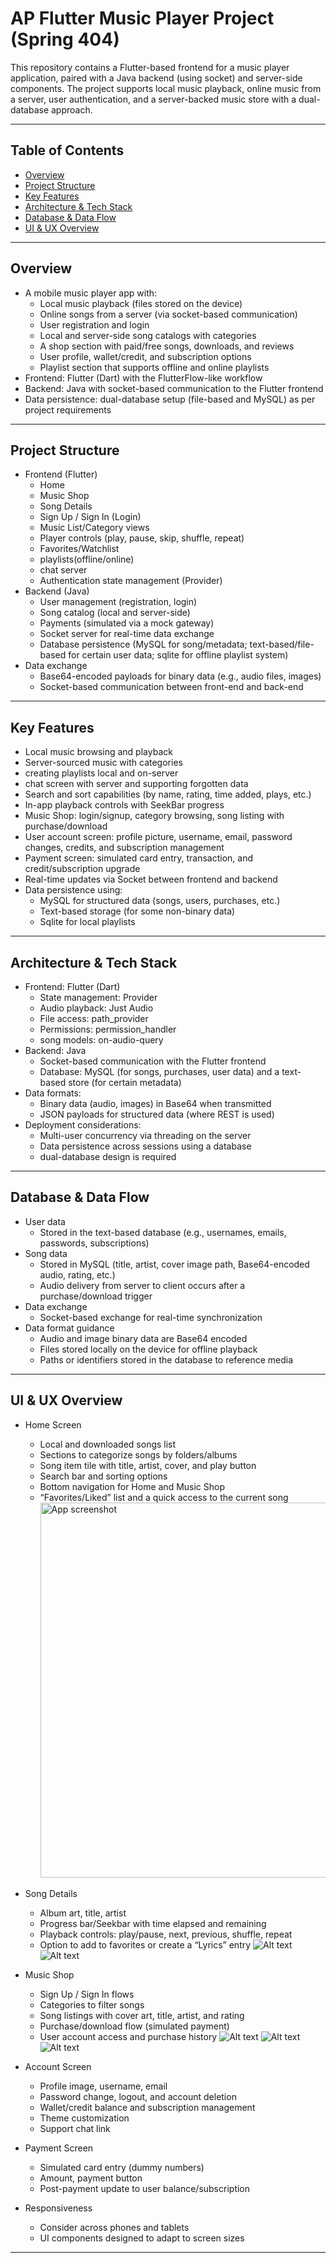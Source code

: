 # AP Flutter Music Player Project (Spring 404)

This repository contains a Flutter-based frontend for a music player application, paired with a Java backend (using socket) and server-side components. 
The project supports local music playback, online music from a server, user authentication, and a server-backed music store with a dual-database approach.

---

## Table of Contents

- [Overview](#overview)
- [Project Structure](#project-structure)
- [Key Features](#key-features)
- [Architecture & Tech Stack](#architecture--tech-stack)
- [Database & Data Flow](#database--data-flow)
- [UI & UX Overview](#ui--ux-overview)

---

## Overview

- A mobile music player app with:
    - Local music playback (files stored on the device)
    - Online songs from a server (via socket-based communication)
    - User registration and login
    - Local and server-side song catalogs with categories
    - A shop section with paid/free songs, downloads, and reviews
    - User profile, wallet/credit, and subscription options
    - Playlist section that supports offline and online playlists
- Frontend: Flutter (Dart) with the FlutterFlow-like workflow
- Backend: Java with socket-based communication to the Flutter frontend
- Data persistence: dual-database setup (file-based and MySQL) as per project requirements

---

## Project Structure

- Frontend (Flutter)
    - Home
    - Music Shop
    - Song Details
    - Sign Up / Sign In (Login)
    - Music List/Category views
    - Player controls (play, pause, skip, shuffle, repeat)
    - Favorites/Watchlist
    - playlists(offline/online)
    - chat server
    - Authentication state management (Provider)
- Backend (Java)
    - User management (registration, login)
    - Song catalog (local and server-side)
    - Payments (simulated via a mock gateway)
    - Socket server for real-time data exchange
    - Database persistence (MySQL for song/metadata; text-based/file-based for certain user data; sqlite for offline playlist system)
- Data exchange
    - Base64-encoded payloads for binary data (e.g., audio files, images)
    - Socket-based communication between front-end and back-end
---

## Key Features

- Local music browsing and playback
- Server-sourced music with categories 
- creating playlists local and on-server
- chat screen with server and supporting forgotten data
- Search and sort capabilities (by name, rating, time added, plays, etc.)
- In-app playback controls with SeekBar progress
- Music Shop: login/signup, category browsing, song listing with purchase/download
- User account screen: profile picture, username, email, password changes, credits, and subscription management
- Payment screen: simulated card entry, transaction, and credit/subscription upgrade
- Real-time updates via Socket between frontend and backend
- Data persistence using:
    - MySQL for structured data (songs, users, purchases, etc.)
    - Text-based storage (for some non-binary data)
    - Sqlite for local playlists
---

## Architecture & Tech Stack

- Frontend: Flutter (Dart)
    - State management: Provider
    - Audio playback: Just Audio
    - File access: path_provider
    - Permissions: permission_handler
    - song models: on-audio-query
- Backend: Java 
    - Socket-based communication with the Flutter frontend
    - Database: MySQL (for songs, purchases, user data) and a text-based store (for certain metadata)
- Data formats:
    - Binary data (audio, images) in Base64 when transmitted
    - JSON payloads for structured data (where REST is used)
- Deployment considerations:
    - Multi-user concurrency via threading on the server
    - Data persistence across sessions using a database
    -  dual-database design is required

---

## Database & Data Flow

- User data
    - Stored in the text-based database (e.g., usernames, emails, passwords, subscriptions)
- Song data
    - Stored in MySQL (title, artist, cover image path, Base64-encoded audio, rating, etc.)
    - Audio delivery from server to client occurs after a purchase/download trigger
- Data exchange
    - Socket-based exchange for real-time synchronization
- Data format guidance
    - Audio and image binary data are Base64 encoded
    - Files stored locally on the device for offline playback
    - Paths or identifiers stored in the database to reference media

---

## UI & UX Overview

- Home Screen
    - Local and downloaded songs list
    - Sections to categorize songs by folders/albums
    - Song item tile with title, artist, cover, and play button
    - Search bar and sorting options
    - Bottom navigation for Home and Music Shop
    - “Favorites/Liked” list and a quick access to the current song
      <img src="screenshots/local_songs_list.jpg" alt="App screenshot" width="600" />
- Song Details
    - Album art, title, artist
    - Progress bar/Seekbar with time elapsed and remaining
    - Playback controls: play/pause, next, previous, shuffle, repeat
    - Option to add to favorites or create a “Lyrics” entry
      ![Alt text]()
      ![Alt text](screenshots/music_player_screen.jpg)


- Music Shop
    - Sign Up / Sign In flows
    - Categories to filter songs
    - Song listings with cover art, title, artist, and rating
    - Purchase/download flow (simulated payment)
    - User account access and purchase history
        ![Alt text](screenshots/downloaded_server_songs.jpg)
        ![Alt text](screenshots/server_songs.jpg)
      ![Alt text](screenshots/shop_page.jpg)
- Account Screen
    - Profile image, username, email
    - Password change, logout, and account deletion
    - Wallet/credit balance and subscription management
    - Theme customization
    - Support chat link
- Payment Screen
    - Simulated card entry (dummy numbers)
    - Amount, payment button
    - Post-payment update to user balance/subscription
- Responsiveness
    - Consider across phones and tablets
    - UI components designed to adapt to screen sizes

---


